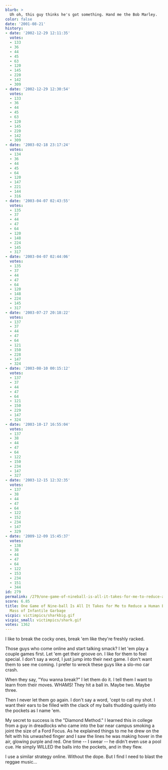 ```yaml
---
blurb: >
  Uh oh, this guy thinks he's got something. Hand me the Bob Marley.
color: false
date: '2001-08-21'
history:
- date: '2002-12-29 12:11:35'
  votes:
  - 133
  - 36
  - 44
  - 45
  - 63
  - 120
  - 145
  - 220
  - 142
  - 309
- date: '2002-12-29 12:30:54'
  votes:
  - 133
  - 36
  - 44
  - 45
  - 63
  - 120
  - 145
  - 220
  - 142
  - 309
- date: '2003-02-18 23:17:24'
  votes:
  - 134
  - 36
  - 44
  - 45
  - 64
  - 120
  - 147
  - 221
  - 144
  - 316
- date: '2003-04-07 02:43:55'
  votes:
  - 135
  - 37
  - 44
  - 47
  - 64
  - 120
  - 148
  - 224
  - 145
  - 317
- date: '2003-04-07 02:44:06'
  votes:
  - 135
  - 37
  - 44
  - 47
  - 64
  - 120
  - 148
  - 224
  - 145
  - 317
- date: '2003-07-27 20:18:22'
  votes:
  - 137
  - 37
  - 44
  - 47
  - 64
  - 121
  - 150
  - 228
  - 147
  - 324
- date: '2003-08-10 00:15:12'
  votes:
  - 137
  - 37
  - 44
  - 47
  - 64
  - 121
  - 150
  - 229
  - 147
  - 324
- date: '2003-10-17 16:55:04'
  votes:
  - 137
  - 38
  - 44
  - 47
  - 64
  - 122
  - 150
  - 234
  - 147
  - 327
- date: '2003-12-15 12:32:35'
  votes:
  - 137
  - 38
  - 44
  - 47
  - 64
  - 122
  - 152
  - 234
  - 147
  - 329
- date: '2009-12-09 15:45:37'
  votes:
  - 138
  - 38
  - 44
  - 47
  - 64
  - 122
  - 153
  - 234
  - 151
  - 344
id: 279
permalink: /279/one-game-of-nineball-is-all-it-takes-for-me-to-reduce-a-human-being-to-a-shrieking-mass-of-infantile-garbage/
score: 6.85
title: One Game of Nine-ball Is All It Takes for Me to Reduce a Human Being to a Shrieking
  Mass of Infantile Garbage
vicpic: victimpics/sharkbig.gif
vicpic_small: victimpics/shark.gif
votes: 1362
---
```


I like to break the cocky ones, break 'em like they're freshly racked.

Those guys who come online and start talking smack? I let 'em play a
couple games first. Let 'em get their groove on. I like for them to feel
special. I don't say a word, I just jump into their next game. I don't
want them to see me coming. I prefer to wreck these guys like a slo-mo
car crash.

When they say, "You wanna break?" I let them do it. I tell them I want
to learn from their moves. WHAMS! They hit a ball in. Maybe two. Maybe
three.

Then I never let them go again. I don't say a word, 'cept to call my
shot. I want their ears to be filled with the clack of my balls thudding
quietly into the pockets as I name 'em.

My secret to success is the "Diamond Method." I learned this in college
from a guy in dreadlocks who came into the bar near campus smoking a
joint the size of a Ford Focus. As he explained things to me he drew on
the felt with his unwashed finger and I saw the lines he was making
hover in the air, glowing purple and red. One time -- I swear -- he
didn't even use a pool cue. He simply WILLED the balls into the pockets,
and in they flew.

I use a similar strategy online. Without the dope. But I find I need to
blast the reggae music...